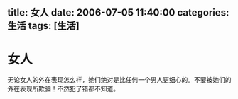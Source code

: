 title: 女人
date: 2006-07-05 11:40:00
categories:  生活
tags: [生活]
---

# 女人
无论女人的外在表现怎么样，她们绝对是比任何一个男人更细心的。不要被她们的外在表现所欺骗！不然犯了错都不知道。